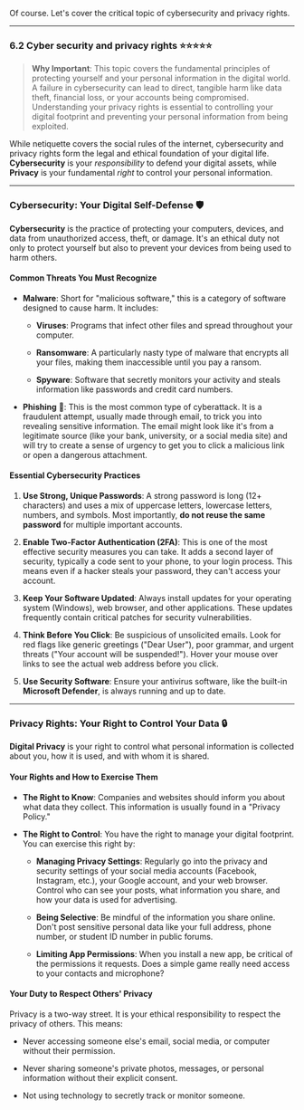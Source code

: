 Of course. Let's cover the critical topic of cybersecurity and privacy rights.

---

### 6.2 Cyber security and privacy rights ⭐⭐⭐⭐⭐

> **Why Important**: This topic covers the fundamental principles of protecting yourself and your personal information in the digital world. A failure in cybersecurity can lead to direct, tangible harm like data theft, financial loss, or your accounts being compromised. Understanding your privacy rights is essential to controlling your digital footprint and preventing your personal information from being exploited.

While netiquette covers the social rules of the internet, cybersecurity and privacy rights form the legal and ethical foundation of your digital life. **Cybersecurity** is your _responsibility_ to defend your digital assets, while **Privacy** is your fundamental _right_ to control your personal information.

---

### Cybersecurity: Your Digital Self-Defense 🛡️

**Cybersecurity** is the practice of protecting your computers, devices, and data from unauthorized access, theft, or damage. It's an ethical duty not only to protect yourself but also to prevent your devices from being used to harm others.

#### Common Threats You Must Recognize

- **Malware**: Short for "malicious software," this is a category of software designed to cause harm. It includes:
    
    - **Viruses**: Programs that infect other files and spread throughout your computer.
        
    - **Ransomware**: A particularly nasty type of malware that encrypts all your files, making them inaccessible until you pay a ransom.
        
    - **Spyware**: Software that secretly monitors your activity and steals information like passwords and credit card numbers.
        
- **Phishing** 🎣: This is the most common type of cyberattack. It is a fraudulent attempt, usually made through email, to trick you into revealing sensitive information. The email might look like it's from a legitimate source (like your bank, university, or a social media site) and will try to create a sense of urgency to get you to click a malicious link or open a dangerous attachment.
    

#### Essential Cybersecurity Practices

1. **Use Strong, Unique Passwords**: A strong password is long (12+ characters) and uses a mix of uppercase letters, lowercase letters, numbers, and symbols. Most importantly, **do not reuse the same password** for multiple important accounts.
    
2. **Enable Two-Factor Authentication (2FA)**: This is one of the most effective security measures you can take. It adds a second layer of security, typically a code sent to your phone, to your login process. This means even if a hacker steals your password, they can't access your account.
    
3. **Keep Your Software Updated**: Always install updates for your operating system (Windows), web browser, and other applications. These updates frequently contain critical patches for security vulnerabilities.
    
4. **Think Before You Click**: Be suspicious of unsolicited emails. Look for red flags like generic greetings ("Dear User"), poor grammar, and urgent threats ("Your account will be suspended!"). Hover your mouse over links to see the actual web address before you click.
    
5. **Use Security Software**: Ensure your antivirus software, like the built-in **Microsoft Defender**, is always running and up to date.
    

---

### Privacy Rights: Your Right to Control Your Data 🔒

**Digital Privacy** is your right to control what personal information is collected about you, how it is used, and with whom it is shared.

#### Your Rights and How to Exercise Them

- **The Right to Know**: Companies and websites should inform you about what data they collect. This information is usually found in a "Privacy Policy."
    
- **The Right to Control**: You have the right to manage your digital footprint. You can exercise this right by:
    
    - **Managing Privacy Settings**: Regularly go into the privacy and security settings of your social media accounts (Facebook, Instagram, etc.), your Google account, and your web browser. Control who can see your posts, what information you share, and how your data is used for advertising.
        
    - **Being Selective**: Be mindful of the information you share online. Don't post sensitive personal data like your full address, phone number, or student ID number in public forums.
        
    - **Limiting App Permissions**: When you install a new app, be critical of the permissions it requests. Does a simple game really need access to your contacts and microphone?
        

#### Your Duty to Respect Others' Privacy

Privacy is a two-way street. It is your ethical responsibility to respect the privacy of others. This means:

- Never accessing someone else's email, social media, or computer without their permission.
    
- Never sharing someone's private photos, messages, or personal information without their explicit consent.
    
- Not using technology to secretly track or monitor someone.